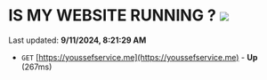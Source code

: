 # IS MY WEBSITE RUNNING ? [![](https://img.shields.io/static/v1?label=Sponsor&message=%E2%9D%A4&logo=GitHub&color=%23fe8e86)](https://github.com/sponsors/Youssef-Lehmam)

Last updated: **9/11/2024, 8:21:29 AM**

- `GET` [https://youssefservice.me](https://youssefservice.me) - **Up** (267ms)
